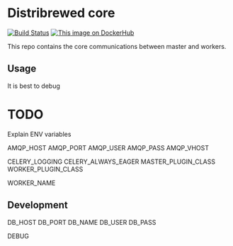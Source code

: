 # Distribrewed core
[![Build Status](https://travis-ci.org/distribrewed/core.svg?branch=master)](https://travis-ci.org/distribrewed/core/)
[![This image on DockerHub](https://img.shields.io/docker/pulls/distribrewed/core.svg)](https://hub.docker.com/r/distribrewed/core/)

This repo contains the core communications between master and workers.

## Usage
It is best to debug

# TODO
Explain ENV variables

AMQP_HOST
AMQP_PORT
AMQP_USER
AMQP_PASS
AMQP_VHOST

CELERY_LOGGING
CELERY_ALWAYS_EAGER
MASTER_PLUGIN_CLASS
WORKER_PLUGIN_CLASS

WORKER_NAME

## Development
DB_HOST
DB_PORT
DB_NAME
DB_USER
DB_PASS

DEBUG